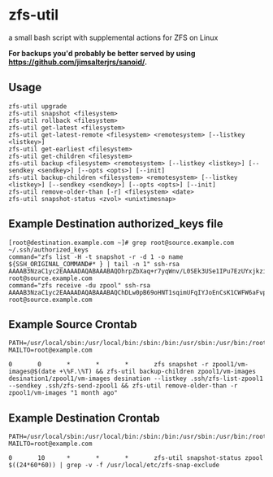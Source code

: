 # zfs-util
a small bash script with supplemental actions for ZFS on Linux

**For backups you'd probably be better served by using https://github.com/jimsalterjrs/sanoid/.**

Usage
--
    zfs-util upgrade
    zfs-util snapshot <filesystem>
    zfs-util rollback <filesystem>
    zfs-util get-latest <filesystem>
    zfs-util get-latest-remote <filesystem> <remotesystem> [--listkey <listkey>]
    zfs-util get-earliest <filesystem>
    zfs-util get-children <filesystem>
    zfs-util backup <filesystem> <remotesystem> [--listkey <listkey>] [--sendkey <sendkey>] [--opts <opts>] [--init]
    zfs-util backup-children <filesystem> <remotesystem> [--listkey <listkey>] [--sendkey <sendkey>] [--opts <opts>] [--init]
    zfs-util remove-older-than [-r] <filesystem> <date>
    zfs-util snapshot-status <zvol> <unixtimesnap>
    
Example Destination authorized_keys file  
--
    [root@destination.example.com ~]# grep root@source.example.com ~/.ssh/authorized_keys
    command="zfs list -H -t snapshot -r -d 1 -o name ${SSH_ORIGINAL_COMMAND#* } | tail -n 1" ssh-rsa AAAAB3NzaC1yc2EAAAADAQABAAABAQDhrpZbXaq+r7yqWnv/L0SEk3USe1IPu7EzUYxjkzi3yBNmT3xOJnONZEKBBAp6m5Fj5HUPDu5Op56S7NyCK3nk513hFwuy4tTJsICRLAqGAGJQ7pDr9/TTMWdgI+AF2GRXZ9b/J1bO6oaWSYG6E1SEOVof7WjlGOYIrsPRaIFheY/jp4pufYwNz/THeg/kBpDCcEvhhGiWAg/hm/436ftnFmrtB+t62Zg1MpjYCdIhtMZCJKZq1QgySMDMoyJDg5XUfwmIeFUTjMcoaHe+6Gr4ia6WOtLfs1KrfbfUQH1A7CLHKyTGd8ROfDcmescZAF4b+L6aw5q72l03J4A9Ql4X root@source.example.com
    command="zfs receive -du zpool" ssh-rsa AAAAB3NzaC1yc2EAAAADAQABAAABAQChDLw0pB69oHNT1sqimUFqIYJoEnCsK1CWFW6aFvpEw91VCKdqvOD96hJpf6dqJkCrUmy6LZCs/HuoLSuvbM3LYMEY0D2hta6aNuWE9WyFkMWQp92oj/6bYjjzJL5wgMvl4uFsvGEQSiFIG3JQc8VsV2vN7uxALrlVOk6ewc8GRaBgbCB1T1YjTdiHLXuYUQAj9L/EeXQT5m4hzxJASQ9hjgybOcgAzh7vNybc2iel0C+l3meGh23FOj+/iqnJhcJN7hiq0jVPIarGXbdd4nUCg4+y4Hlqn40Z2B9RZFDMCKt2STUcFXLYjScQ57zvYnBv+WOUEwLzkOFnTLwa/3HR root@source.example.com
    
Example Source Crontab
--
    PATH=/usr/local/sbin:/usr/local/bin:/sbin:/bin:/usr/sbin:/usr/bin:/root/bin
    MAILTO=root@example.com
    
    0       0       *       *       *       zfs snapshot -r zpool1/vm-images@$(date +\%F.\%T) && zfs-util backup-children zpool1/vm-images desination1/zpool1/vm-images desination --listkey .ssh/zfs-list-zpool1 --sendkey .ssh/zfs-send-zpool1 && zfs-util remove-older-than -r zpool1/vm-images "1 month ago"
    
Example Destination Crontab
--
    PATH=/usr/local/sbin:/usr/local/bin:/sbin:/bin:/usr/sbin:/usr/bin:/root/bin
    MAILTO=root@example.com
 
    0       10      *       *       *       zfs-util snapshot-status zpool $((24*60*60)) | grep -v -f /usr/local/etc/zfs-snap-exclude
